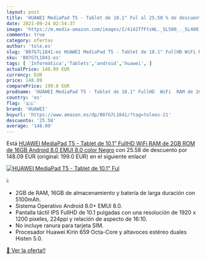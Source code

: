 ```yaml
---
layout: post
title: 'HUAWEI MediaPad T5 - Tablet de 10.1" Ful al 25.58 % de descuento'
date: 2021-09-24 02:54:37
image: 'https://m.media-amazon.com/images/I/4142TfFtsWL._SL500_._SL400_.jpg'
comments: true
category: ofertas
author: 'tole.es'
slug: 'B07G7L1841-es HUAWEI MediaPad T5 - Tablet de 10.1" FullHD WiFi RAM de...'
sku: 'B07G7L1841-es'
tags: [ 'Informática','Tablets','android','huawei', ]
actualPrice: 148.09 EUR
currency: EUR
price: 148.09
comparePrice: 199.0 EUR
prodname: 'HUAWEI MediaPad T5 - Tablet de 10.1" FullHD  WiFi  RAM de 2GB  ROM de 16GB  Android 8.0  EMUI 8.0   color Negro'
country: 'es'
flag: '🇪🇸'
brand: 'HUAWEI'
buyurl: 'https://www.amazon.es/dp/B07G7L1841/?tag=tolees-21'
descuento: '25.58'
average: '148.09'
---
```


Está [HUAWEI MediaPad T5 - Tablet de 10.1" FullHD  WiFi  RAM de 2GB  ROM de 16GB  Android 8.0  EMUI 8.0   color Negro](https://www.amazon.es/dp/B07G7L1841/?tag=tolees-21) con 25.58 de descuento por 148.09 EUR (original: 199.0 EUR) en el siguiente enlace!

[![HUAWEI MediaPad T5 - Tablet de 10.1" Ful](https://m.media-amazon.com/images/I/4142TfFtsWL._SL500_._SL400_.jpg)](https://www.amazon.es/dp/B07G7L1841/?tag=tolees-21)

ℹ️:

- 2GB de RAM, 16GB de almacenamiento y batería de larga duración con 5100mAh.
- Sistema Operativo Android 8.0+ EMUI 8.0.
- Pantalla táctil IPS FullHD de 10.1 pulgadas con una resolución de 1920 x 1200 píxeles, 224ppi y relación de aspecto de 16:10.
- No incluye ranura para tarjeta SIM.
- Procesador Huawei Kirin 659 Octa-Core y altavoces estéreo duales Histen 5.0.

[🛒 Ver la oferta!!](https://www.amazon.es/dp/B07G7L1841/?tag=tolees-21)
